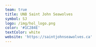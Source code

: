```yaml
---
team: true
title: UNB Saint John Seawolves
symbol: SJ
logo: /img/hol_logo.png
color: '#1C284E'
textColor: white
website: 'https://saintjohnseawolves.ca'
---
```


